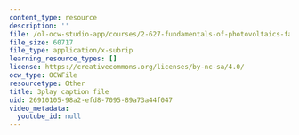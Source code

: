 ```yaml
---
content_type: resource
description: ''
file: /ol-ocw-studio-app/courses/2-627-fundamentals-of-photovoltaics-fall-2013/2691010598a2efd8709589a73a44f047_PLVjevMsQpQ.srt
file_size: 60717
file_type: application/x-subrip
learning_resource_types: []
license: https://creativecommons.org/licenses/by-nc-sa/4.0/
ocw_type: OCWFile
resourcetype: Other
title: 3play caption file
uid: 26910105-98a2-efd8-7095-89a73a44f047
video_metadata:
  youtube_id: null
---
```

